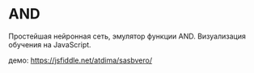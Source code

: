# AND
Простейшая нейронная сеть, эмулятор функции AND. Визуализация обучения на JavaScript.

демо: https://jsfiddle.net/atdima/sasbvero/
